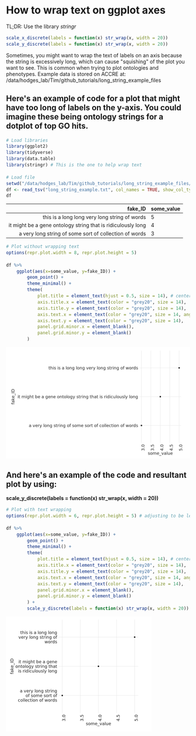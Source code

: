 # How to wrap text on ggplot axes
TL;DR: Use the library *stringr*
```R
scale_x_discrete(labels = function(x) str_wrap(x, width = 20))
scale_y_discrete(labels = function(x) str_wrap(x, width = 20))
```

Sometimes, you might want to wrap the text of labels on an axis because the string is excessively long, which can cause "squishing" of the plot you want to see. This is common when trying to plot ontologies and phenotypes. 
Example data is stored on ACCRE at: /data/hodges_lab/Tim/github_tutorials/long_string_example_files


## Here's an example of code for a plot that might have too long of labels on the y-axis. You could imagine these being ontology strings for a dotplot of top GO hits. 
```R
# Load libraries
library(ggplot2)
library(tidyverse)
library(data.table)
library(stringr) # This is the one to help wrap text

# Load file
setwd("/data/hodges_lab/Tim/github_tutorials/long_string_example_files/")
df <- read_tsv("long_string_example.txt", col_names = TRUE, show_col_types = FALSE)
df
```
| fake_ID | some_value |
|-----:|---------------|
|this is a long long very long string of words|              5|
|it might be a gene ontology string that is ridiculously long|              4|
|a very long string of some sort of collection of words|              3|

```R
# Plot without wrapping text
options(repr.plot.width = 8, repr.plot.height = 5) 

df %>%
    ggplot(aes(x=some_value, y=fake_ID)) +
        geom_point() +
        theme_minimal() +
        theme(
            plot.title = element_text(hjust = 0.5, size = 14), # centers the title
            axis.title.x = element_text(color = "grey20", size = 14),
            axis.title.y = element_text(color = "grey20", size = 14),
            axis.text.x = element_text(color = "grey20", size = 14, angle = 90, hjust = 1), # adjusts x-axis to vertical
            axis.text.y = element_text(color = "grey20", size = 14),
            panel.grid.minor.x = element_blank(),
            panel.grid.minor.y = element_blank()
        )
```
![alt text](https://github.com/t-scott/Tutorials/blob/main/tutorial_imgs/Screenshot_plots_long_text_label.R_TIPS.png)



## And here's an example of the code and resultant plot by using:
**scale_y_discrete(labels = function(x) str_wrap(x, width = 20))**
```R
# Plot with text wrapping
options(repr.plot.width = 6, repr.plot.height = 5) # adjusting to be less wide since text is now wrapped

df %>%
    ggplot(aes(x=some_value, y=fake_ID)) +
        geom_point() +
        theme_minimal() +
        theme(
            plot.title = element_text(hjust = 0.5, size = 14), # centers the title
            axis.title.x = element_text(color = "grey20", size = 14),
            axis.title.y = element_text(color = "grey20", size = 14),
            axis.text.x = element_text(color = "grey20", size = 14, angle = 90, hjust = 1), # adjusts x-axis to vertical
            axis.text.y = element_text(color = "grey20", size = 14),
            panel.grid.minor.x = element_blank(),
            panel.grid.minor.y = element_blank()
        ) +
        scale_y_discrete(labels = function(x) str_wrap(x, width = 20))
```
![alt text](https://github.com/t-scott/Tutorials/blob/main/tutorial_imgs/Screenshot_plots_long_text_label_fixed.R_TIPS.png)


